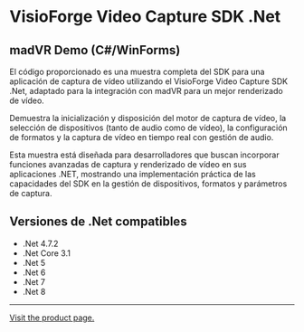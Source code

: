 ﻿# VisioForge Video Capture SDK .Net

## madVR Demo (C#/WinForms)

El código proporcionado es una muestra completa del SDK para una aplicación de captura de vídeo utilizando el VisioForge Video Capture SDK .Net, adaptado para la integración con madVR para un mejor renderizado de vídeo.

Demuestra la inicialización y disposición del motor de captura de vídeo, la selección de dispositivos (tanto de audio como de vídeo), la configuración de formatos y la captura de vídeo en tiempo real con gestión de audio.

Esta muestra está diseñada para desarrolladores que buscan incorporar funciones avanzadas de captura y renderizado de vídeo en sus aplicaciones .NET, mostrando una implementación práctica de las capacidades del SDK en la gestión de dispositivos, formatos y parámetros de captura.

## Versiones de .Net compatibles

* .Net 4.7.2
* .Net Core 3.1
* .Net 5
* .Net 6
* .Net 7
* .Net 8

---

[Visit the product page.](https://www.visioforge.com/video-capture-sdk-net)
